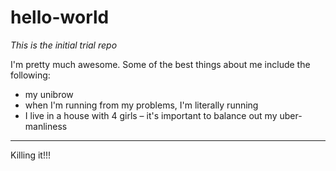 # hello-world
*This is the initial trial repo*

I'm pretty much awesome. Some of the best things about me include the following:

- my unibrow
- when I'm running from my problems, I'm literally running
- I live in a house with 4 girls – it's important to balance out my uber-manliness

*****

Killing it!!!

